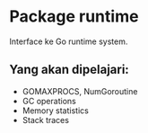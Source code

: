 # Package runtime
Interface ke Go runtime system.

## Yang akan dipelajari:
- GOMAXPROCS, NumGoroutine
- GC operations
- Memory statistics
- Stack traces
